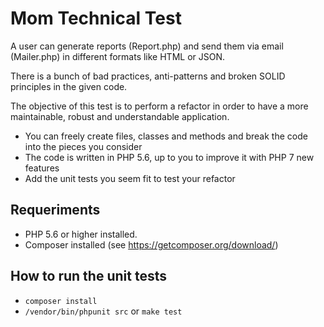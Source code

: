 # Mom Technical Test

A user can generate reports (Report.php) and send them via email (Mailer.php) in different formats like HTML or JSON.

There is a bunch of bad practices, anti-patterns and broken SOLID principles in the given code. 

The objective of this test is to perform a refactor in order to have a more maintainable, robust and understandable application.
- You can freely create files, classes and methods and break the code into the pieces you consider
- The code is written in PHP 5.6, up to you to improve it with PHP 7 new features
- Add the unit tests you seem fit to test your refactor


## Requeriments
- PHP 5.6 or higher installed.
- Composer installed (see https://getcomposer.org/download/)

## How to run the unit tests
- `composer install`
- `/vendor/bin/phpunit src` or `make test`
